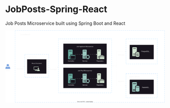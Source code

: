 # JobPosts-Spring-React
Job Posts Microservice built using Spring Boot and React

![](https://github.com/Mohit-Harsh/JobPosts-Spring-React/blob/328dbf7d706ea3ea15e584a2a76625d75f570424/assets/JobPost%20diagram.svg)


